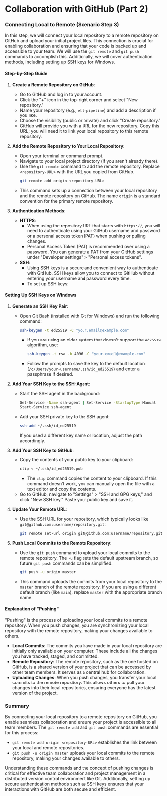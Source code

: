 # Collaboration with GitHub (Part 2)

### Connecting Local to Remote (Scenario Step 3)

In this step, we will connect your local repository to a remote repository on GitHub and upload your initial project files. This connection is crucial for enabling collaboration and ensuring that your code is backed up and accessible to your team. We will use the `git remote` and `git push` commands to accomplish this. Additionally, we will cover authentication methods, including setting up SSH keys for Windows.

#### Step-by-Step Guide

1. **Create a Remote Repository on GitHub**:
   - Go to GitHub and log in to your account.
   - Click the "+" icon in the top-right corner and select "New repository."
   - Name your repository (e.g., `etl-pipeline`) and add a description if you like.
   - Choose the visibility (public or private) and click "Create repository."
   - GitHub will provide you with a URL for the new repository. Copy this URL; you will need it to link your local repository to this remote repository.

2. **Add the Remote Repository to Your Local Repository**:
   - Open your terminal or command prompt.
   - Navigate to your local project directory (if you aren't already there).
   - Use the `git remote` command to add the remote repository. Replace `<repository-URL>` with the URL you copied from GitHub.
     ```sh
     git remote add origin <repository-URL>
     ```
   - This command sets up a connection between your local repository and the remote repository on GitHub. The name `origin` is a standard convention for the primary remote repository.

3. **Authentication Methods**:
   - **HTTPS**:
     - When using the repository URL that starts with `https://`, you will need to authenticate using your GitHub username and password or a personal access token (PAT) when pushing or pulling changes.
     - Personal Access Token (PAT) is recommended over using a password. You can generate a PAT from your GitHub settings under "Developer settings" > "Personal access tokens".
   - **SSH**:
     - Using SSH keys is a secure and convenient way to authenticate with GitHub. SSH keys allow you to connect to GitHub without entering your username and password every time.
     - To set up SSH keys:

#### Setting Up SSH Keys on Windows

1. **Generate an SSH Key Pair**:
   
   - Open Git Bash (installed with Git for Windows) and run the following command:
     ```sh
     ssh-keygen -t ed25519 -C "your.email@example.com"
     ```
     - If you are using an older system that doesn't support the `ed25519` algorithm, use:
       ```sh
       ssh-keygen -t rsa -b 4096 -C "your.email@example.com"
       ```
     - Follow the prompts to save the key to the default location (`/c/Users/your-username/.ssh/id_ed25519`) and enter a passphrase if desired.
   
2. **Add Your SSH Key to the SSH-Agent**:
   - Start the SSH agent in the background:
     ```sh
     Get-Service -Name ssh-agent | Set-Service -StartupType Manual
     Start-Service ssh-agent
     ```
   - Add your SSH private key to the SSH agent:
     ```sh
     ssh-add ~/.ssh/id_ed25519
     ```
     If you used a different key name or location, adjust the path accordingly.
   
3. **Add Your SSH Key to GitHub**:
   - Copy the contents of your public key to your clipboard:
     ```sh
     clip < ~/.ssh/id_ed25519.pub
     ```
     - The `clip` command copies the content to your clipboard. If this command doesn’t work, you can manually open the file with a text editor and copy the contents.
   - Go to GitHub, navigate to "Settings" > "SSH and GPG keys," and click "New SSH key." Paste your public key and save it.

4. **Update Your Remote URL**:
   - Use the SSH URL for your repository, which typically looks like `git@github.com:username/repository.git`:
     ```sh
     git remote set-url origin git@github.com:username/repository.git
     ```

4. **Push Local Commits to the Remote Repository**:
   - Use the `git push` command to upload your local commits to the remote repository. The `-u` flag sets the default upstream branch, so future `git push` commands can be simplified.
     ```sh
     git push -u origin master
     ```
   - This command uploads the commits from your local repository to the `master` branch of the remote repository. If you are using a different default branch (like `main`), replace `master` with the appropriate branch name.

#### Explanation of "Pushing"

"Pushing" is the process of uploading your local commits to a remote repository. When you push changes, you are synchronizing your local repository with the remote repository, making your changes available to others.

- **Local Commits**: The commits you have made in your local repository are initially only available on your computer. These include all the changes you have tracked, staged, and committed.
- **Remote Repository**: The remote repository, such as the one hosted on GitHub, is a shared version of your project that can be accessed by other team members. It serves as a central hub for collaboration.
- **Uploading Changes**: When you push changes, you transfer your local commits to the remote repository. This allows others to pull your changes into their local repositories, ensuring everyone has the latest version of the project.

### Summary

By connecting your local repository to a remote repository on GitHub, you enable seamless collaboration and ensure your project is accessible to all team members. The `git remote add` and `git push` commands are essential for this process:

- `git remote add origin <repository-URL>` establishes the link between your local and remote repositories.
- `git push -u origin master` uploads your local commits to the remote repository, making your changes available to others.

Understanding these commands and the concept of pushing changes is critical for effective team collaboration and project management in a distributed version control environment like Git. Additionally, setting up secure authentication methods such as SSH keys ensures that your interactions with GitHub are both secure and efficient.